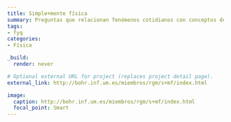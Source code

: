 ```yaml
---
title: Simple+mente física
summary: Preguntas que relacionan fenómenos cotidianos con conceptos de física.
tags:
- fyq
categories:
- Física

_build:
  render: never

# Optional external URL for project (replaces project detail page).
external_link: http://bohr.inf.um.es/miembros/rgm/s+mf/index.html

image:
  caption: http://bohr.inf.um.es/miembros/rgm/s+mf/index.html
  focal_point: Smart
---
```

